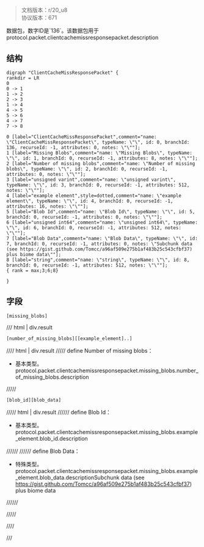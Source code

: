 # <!-- md:samp ClientCacheMissResponsePacket -->

> 文档版本：r/20_u8<br/>协议版本：671

<!-- md:samp ClientCacheMissResponsePacket -->数据包，数字ID是`136`。该数据包用于protocol.packet.clientcachemissresponsepacket.description

## 结构

```viz
digraph "ClientCacheMissResponsePacket" {
rankdir = LR
0
0 -> 1
1 -> 2
2 -> 3
1 -> 4
4 -> 5
5 -> 6
4 -> 7
7 -> 8

0 [label="ClientCacheMissResponsePacket",comment="name: \"ClientCacheMissResponsePacket\", typeName: \"\", id: 0, branchId: 136, recurseId: -1, attributes: 0, notes: \"\""];
1 [label="Missing Blobs",comment="name: \"Missing Blobs\", typeName: \"\", id: 1, branchId: 0, recurseId: -1, attributes: 8, notes: \"\""];
2 [label="Number of missing blobs",comment="name: \"Number of missing blobs\", typeName: \"\", id: 2, branchId: 0, recurseId: -1, attributes: 0, notes: \"\""];
3 [label="unsigned varint",comment="name: \"unsigned varint\", typeName: \"\", id: 3, branchId: 0, recurseId: -1, attributes: 512, notes: \"\""];
4 [label="example element",style=dotted,comment="name: \"example element\", typeName: \"\", id: 4, branchId: 0, recurseId: -1, attributes: 16, notes: \"\""];
5 [label="Blob Id",comment="name: \"Blob Id\", typeName: \"\", id: 5, branchId: 0, recurseId: -1, attributes: 0, notes: \"\""];
6 [label="unsigned int64",comment="name: \"unsigned int64\", typeName: \"\", id: 6, branchId: 0, recurseId: -1, attributes: 512, notes: \"\""];
7 [label="Blob Data",comment="name: \"Blob Data\", typeName: \"\", id: 7, branchId: 0, recurseId: -1, attributes: 0, notes: \"Subchunk data (see https://gist.github.com/Tomcc/a96af509e275b1af483b25c543cfbf37) plus biome data\""];
8 [label="string",comment="name: \"string\", typeName: \"\", id: 8, branchId: 0, recurseId: -1, attributes: 512, notes: \"\""];
{ rank = max;3;6;8}

}

```

## 字段

```title='ClientCacheMissResponsePacket'
[missing_blobs]
```

/// html | div.result
```title='Missing Blobs'
[number_of_missing_blobs][[example_element]..]
```

//// html | div.result
///// define
Number of missing blobs：<!-- md:samp unsigned varint -->

- 基本类型。protocol.packet.clientcachemissresponsepacket.missing_blobs.number_of_missing_blobs.description


/////
```title='示例元素'
[blob_id][blob_data]
```

///// html | div.result
////// define
Blob Id：<!-- md:samp unsigned int64 -->

- 基本类型。protocol.packet.clientcachemissresponsepacket.missing_blobs.example_element.blob_id.description


//////
////// define
Blob Data：[<!-- md:samp string -->](../types/string.md)

- 特殊类型。protocol.packet.clientcachemissresponsepacket.missing_blobs.example_element.blob_data.descriptionSubchunk data (see https://gist.github.com/Tomcc/a96af509e275b1af483b25c543cfbf37) plus biome data


//////

/////

////

///

